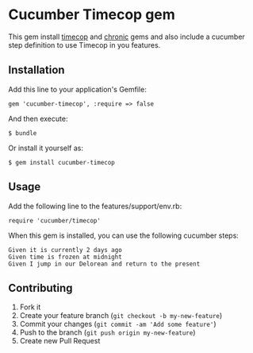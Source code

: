 # Cucumber Timecop gem

This gem install [timecop](https://github.com/travisjeffery/timecop) and [chronic](https://github.com/mojombo/chronic) gems and also include a cucumber step definition to use Timecop in you features.

## Installation

Add this line to your application's Gemfile:

    gem 'cucumber-timecop', :require => false

And then execute:

    $ bundle

Or install it yourself as:

    $ gem install cucumber-timecop

## Usage

Add the following line to the features/support/env.rb:

    require 'cucumber/timecop'

When this gem is installed, you can use the following cucumber steps:

    Given it is currently 2 days ago
    Given time is frozen at midnight
    Given I jump in our Delorean and return to the present

## Contributing

1. Fork it
2. Create your feature branch (`git checkout -b my-new-feature`)
3. Commit your changes (`git commit -am 'Add some feature'`)
4. Push to the branch (`git push origin my-new-feature`)
5. Create new Pull Request

